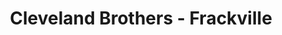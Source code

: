 ---
title: "Cleveland Brothers - Frackville"
url: /frackville/cleveland-brothers-frackville/
shop: shop
---